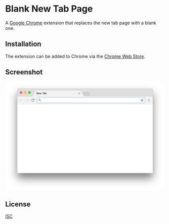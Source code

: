 # Blank New Tab Page

A [Google Chrome](https://www.google.com/chrome/) extension that replaces the new tab page with a blank one.

## Installation

The extension can be added to Chrome via the [Chrome Web Store](https://chrome.google.com/webstore/detail/blank-new-tab-page/ggbepbemaaocmiffjfeppcccoohjfnob).

## Screenshot

![Screenshot of Google Chrome showing a blank new tab page.](screenshot.png "Blank New Tab Page in Chrome")

## License

[ISC](LICENSE)
